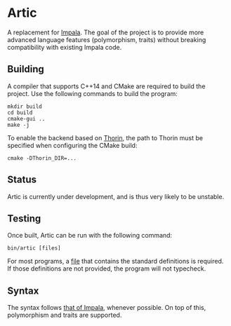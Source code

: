 # Artic

A replacement for [Impala](https://github.com/AnyDSL/impala).
The goal of the project is to provide more advanced language features (polymorphism, traits) without breaking compatibility with existing Impala code.

## Building

A compiler that supports C++14 and CMake are required to build the project. Use the following commands to build the program:

    mkdir build
    cd build
    cmake-gui ..
    make -j

To enable the backend based on [Thorin](https://github.com/AnyDSL/thorin), the path to Thorin must be specified when configuring the CMake build:

    cmake -DThorin_DIR=...

## Status

Artic is currently under development, and is thus very likely to be unstable.

## Testing

Once built, Artic can be run with the following command:

    bin/artic [files]

For most programs, a [file](https://github.com/AnyDSL/artic/tree/master/test/infer/valid) that contains the standard definitions is required.
If those definitions are not provided, the program will not typecheck.

## Syntax

The syntax follows [that of Impala](https://anydsl.github.io/Impala.html), whenever possible.
On top of this, polymorphism and traits are supported.
